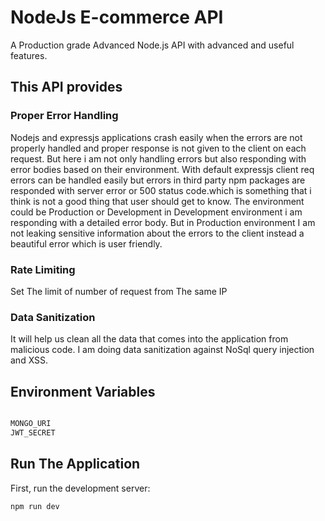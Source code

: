 # NodeJs E-commerce API
 A Production grade Advanced Node.js API with advanced and useful features.

## This API provides 
 
 ### Proper Error Handling
 
  Nodejs and  expressjs applications crash easily when the errors are not properly handled and proper response is not given to the client on each request. But here i am not only handling errors but also responding with error bodies based on their environment. With default expressjs client req errors can be  handled  easily but errors in third party npm packages are responded with server error or 500 status code.which is something that i think is not a good thing that user should get to know. The environment could be Production or Development in Development environment i am responding with a detailed error body. But in Production environment I am not leaking sensitive information about the errors to the client instead a beautiful error which is user friendly.


### Rate Limiting 
  Set The limit of number of request from The same IP
  
### Data Sanitization
  It will help us clean all the data that comes into the application from malicious code.  I am doing data sanitization against NoSql query injection and XSS.

  ## Environment Variables
  ```bash
  
  MONGO_URI
  JWT_SECRET 
  
  ```
## Run The Application

  First, run the development server:

```bash
npm run dev
```